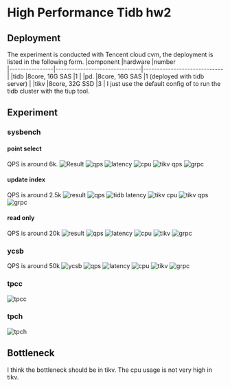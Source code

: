 # High Performance Tidb hw2
## Deployment
The experiment is conducted with Tencent cloud cvm, the deployment is listed in the following form.
|component       |hardware                       |number                        
|----------------|-------------------------------|-----------------------------|
|tidb            |8core, 16G SAS                 |1                            |
|pd.             |8core, 16G SAS                 |1 (deployed with tidb server)                       |
|tikv            |8core, 32G SSD                 |3                            |
I just use the default config of to run the tidb cluster with the tiup tool.

## Experiment
### sysbench
#### point select
QPS is around 6k.
![Result](https://github.com/TszKitLo40/high-performance-tidb-hw2/blob/master/sysbench/point_select/sysbench_point_select.png)
![qps](https://github.com/TszKitLo40/high-performance-tidb-hw2/blob/master/sysbench/point_select/sysbench_point_select_qps.png)
![latency](https://github.com/TszKitLo40/high-performance-tidb-hw2/blob/master/sysbench/point_select/sysbench_latency.png)
![cpu](https://github.com/TszKitLo40/high-performance-tidb-hw2/blob/master/sysbench/point_select/tikv_cpu_point_select_sysbench.png)
![tikv qps](https://github.com/TszKitLo40/high-performance-tidb-hw2/blob/master/sysbench/point_select/tikv_point_select_qps_sysbench.png)
![grpc](https://github.com/TszKitLo40/high-performance-tidb-hw2/blob/master/sysbench/point_select/grpc_point_select.png)

#### update index
QPS is around 2.5k
![result](https://github.com/TszKitLo40/high-performance-tidb-hw2/blob/master/sysbench/update_index/update_index.png)
![qps](https://github.com/TszKitLo40/high-performance-tidb-hw2/blob/master/sysbench/update_index/qps.png)
![tidb latency](https://github.com/TszKitLo40/high-performance-tidb-hw2/blob/master/sysbench/update_index/latency.png)
![tikv cpu](https://github.com/TszKitLo40/high-performance-tidb-hw2/blob/master/sysbench/update_index/cpu.png)
![tikv qps](https://github.com/TszKitLo40/high-performance-tidb-hw2/blob/master/sysbench/update_index/tikv_qps.png)
![grpc](https://github.com/TszKitLo40/high-performance-tidb-hw2/blob/master/sysbench/update_index/grpc.png)
#### read only
QPS is around 20k
![result](https://github.com/TszKitLo40/high-performance-tidb-hw2/blob/master/sysbench/read_only/read_only.png)
![qps](https://github.com/TszKitLo40/high-performance-tidb-hw2/blob/master/sysbench/read_only/qps.png)
![latency](https://github.com/TszKitLo40/high-performance-tidb-hw2/blob/master/sysbench/read_only/latency.png)
![cpu](https://github.com/TszKitLo40/high-performance-tidb-hw2/blob/master/sysbench/read_only/cpu.png)
![tikv](https://github.com/TszKitLo40/high-performance-tidb-hw2/blob/master/sysbench/read_only/tikv_qps.png)
![grpc](https://github.com/TszKitLo40/high-performance-tidb-hw2/blob/master/sysbench/read_only/grpc.png)
### ycsb
QPS is around 50k
![ycsb](https://github.com/TszKitLo40/high-performance-tidb-hw2/blob/master/ycsb/ycsb.png)
![qps](https://github.com/TszKitLo40/high-performance-tidb-hw2/blob/master/ycsb/qps.png)
![latency](https://github.com/TszKitLo40/high-performance-tidb-hw2/blob/master/ycsb/latency.png)
![cpu](https://github.com/TszKitLo40/high-performance-tidb-hw2/blob/master/ycsb/cpu.png)
![tikv](https://github.com/TszKitLo40/high-performance-tidb-hw2/blob/master/ycsb/tikv_qps.png)
![grpc](https://github.com/TszKitLo40/high-performance-tidb-hw2/blob/master/ycsb/grpc.png)
### tpcc
![tpcc](https://github.com/TszKitLo40/high-performance-tidb-hw2/blob/master/tpc/tpcc/tpcc.png)
### tpch
![tpch](https://github.com/TszKitLo40/high-performance-tidb-hw2/blob/master/tpc/tpch/tpch)

## Bottleneck
I think the bottleneck should be in tikv. The cpu usage is not very high in tikv.


